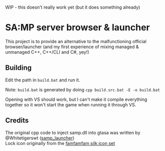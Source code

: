 WIP - this doesn't really work yet (but it does something already)

# SA:MP server browser & launcher
This project is to provide an alternative to the malfunctioning official browser/launcher (and my first experience of mixing managed & unmanaged C++, C++/CLI and C#, yey!)

Building
--------
Edit the path in `build.bat` and run it.

Note: `build.bat` is generated by doing `cpp build.src.bat -E -o build.bat`

Opening with VS should work, but I can't make it compile everything together so it won't start the game when running it through VS.

Credits
-------
The original cpp code to inject samp.dll into gtasa was written by @Whitetigerswt ([samp_launcher](https://github.com/Whitetigerswt/samp_launcher))  
Lock icon originally from the [famfamfam silk icon set](http://www.famfamfam.com/lab/icons/silk)

